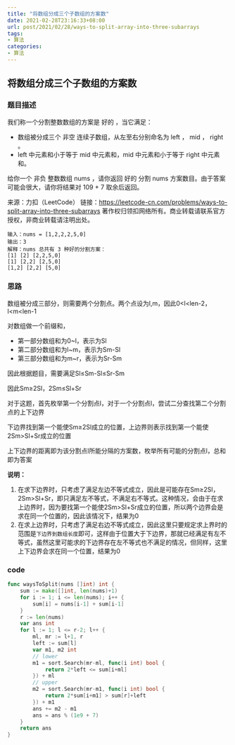 ```yaml
---
title: "将数组分成三个子数组的方案数"
date: 2021-02-28T23:16:33+08:00
url: post/2021/02/28/ways-to-split-array-into-three-subarrays
tags:
- 算法
categories: 
- 算法
---
```


## 将数组分成三个子数组的方案数

### 题目描述

我们称一个分割整数数组的方案是 好的 ，当它满足：

- 数组被分成三个 非空 连续子数组，从左至右分别命名为 left ， mid ， right 。
- left 中元素和小于等于 mid 中元素和，mid 中元素和小于等于 right 中元素和。

给你一个 非负 整数数组 nums ，请你返回 好的 分割 nums 方案数目。由于答案可能会很大，请你将结果对 109 + 7 取余后返回。

来源：力扣（LeetCode）
链接：https://leetcode-cn.com/problems/ways-to-split-array-into-three-subarrays
著作权归领扣网络所有。商业转载请联系官方授权，非商业转载请注明出处。

<!--more-->

```
输入：nums = [1,2,2,2,5,0]
输出：3
解释：nums 总共有 3 种好的分割方案：
[1] [2] [2,2,5,0]
[1] [2,2] [2,5,0]
[1,2] [2,2] [5,0]
```

### 思路

数组被分成三部分，则需要两个分割点。两个点设为l,m，因此0<l<len-2，l<m<len-1

对数组做一个前缀和，

- 第一部分数组和为0~l，表示为Sl
- 第二部分数组和为l~m，表示为Sm-Sl
- 第三部分数组和为m~r，表示为Sr-Sm

因此根据题目，需要满足Sl≤Sm-Sl≤Sr-Sm

因此Sm≥2Sl，2Sm≤Sl+Sr

对于这题，首先枚举第一个分割点l，对于一个分割点l，尝试二分查找第二个分割点的上下边界

下边界找到第一个能使Sm≥2Sl成立的位置，上边界则表示找到第一个能使2Sm>Sl+Sr成立的位置

上下边界的距离即为该分割点l所能分隔的方案数，枚举所有可能的分割点l，总和即为答案

**说明：**

1. 在求下边界时，只考虑了满足左边不等式成立，因此是可能存在Sm≥2Sl，2Sm>Sl+Sr，即只满足左不等式，不满足右不等式。这种情况，会由于在求上边界时，因为要找第一个能使2Sm>Sl+Sr成立的位置，所以两个边界会是求在同一个位置的，因此该情况下，结果为0
2. 在求上边界时，只考虑了满足右边不等式成立，因此这里只要规定求上界时的范围是`下边界到数组长度`即可，这样由于位置大于下边界，那就已经满足有左不等式，虽然这里可能求的下边界存在左不等式也不满足的情况，但同样，这里上下边界会求在同一个位置，结果为0

### code

```go
func waysToSplit(nums []int) int {
	sum := make([]int, len(nums)+1)
	for i := 1; i <= len(nums); i++ {
		sum[i] = nums[i-1] + sum[i-1]
	}
	r := len(nums)
	var ans int
	for l := 1; l <= r-2; l++ {
		ml, mr := l+1, r
		left := sum[l]
		var m1, m2 int
		// lower
		m1 = sort.Search(mr-ml, func(i int) bool {
			return 2*left <= sum[i+ml]
		}) + ml
		// upper
		m2 = sort.Search(mr-m1, func(i int) bool {
			return 2*sum[i+m1] > sum[r]+left
		}) + m1
		ans += m2 - m1
		ans = ans % (1e9 + 7)
	}
	return ans
}
```



